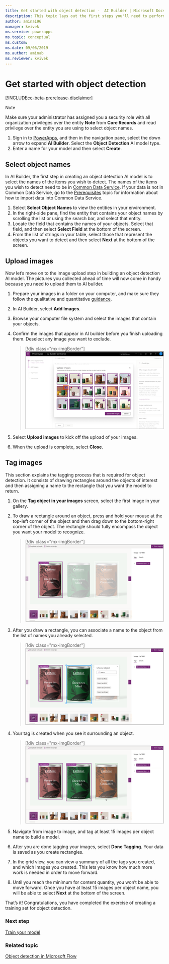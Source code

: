 ```yaml
---
title: Get started with object detection -  AI Builder | Microsoft Docs
description: This topic lays out the first steps you'll need to perform in building an object detection AI model. 
author: amina196
manager: kvivek
ms.service: powerapps
ms.topic: conceptual
ms.custom: 
ms.date: 09/06/2019
ms.author: aminab
ms.reviewer: kvivek
---
```


# Get started with object detection

[!INCLUDE[cc-beta-prerelease-disclaimer](./includes/cc-beta-prerelease-disclaimer.md)]

> [!NOTE]
> Make sure your administrator has assigned you a security role with all organization privileges over the entity **Note** from **Core Records** and read privilege over the entity you are using to select object names.

1. Sign in to [PowerApps](https://web.powerapps.com), and then in the navigation pane, select the down arrow to expand **AI Builder**. Select the **Object Detection** AI model type.
2. Enter a name for your model and then select **Create**.

## Select object names

In AI Builder, the first step in creating an object detection AI model is to select the names of the items you wish to detect. The names of the items you wish to detect need to be in [Common Data Service](/powerapps/maker/common-data-service/data-platform-intro). If your data is not in Common Data Service, go to the [Prerequisites](build-model.md#prerequisites) topic for information about how to import data into Common Data Service. 
1. Select **Select Object Names** to view the entities in your environment. 
2. In the right-side pane, find the entity that contains your object names by scrolling the list or using the search bar, and select that entity.
3. Locate the field that contains the names of your objects. Select that field, and then select **Select Field** at the bottom of the screen.
4. From the list of strings in your table, select those that represent the objects you want to detect and then select **Next** at the bottom of the screen.

## Upload images
Now let’s move on to the image upload step in building an object detection AI model. The pictures you collected ahead of time will now come in handy because you need to upload them to AI builder.

1. Prepare your images in a folder on your computer, and make sure they follow the qualitative and quantitative [guidance](collect-images.md).
1. In AI Builder, select **Add Images**.
1. Browse your computer file system and select the images that contain your objects.
1. Confirm the images that appear in AI builder before you finish uploading them. Deselect any image you want to exclude.

   > [!div class="mx-imgBorder"]
   > ![Select images screen](media/select-images.png "Select images screen")

1. Select **Upload images** to kick off the upload of your images.
1. When the upload is complete, select **Close**.

## Tag images

This section explains the tagging process that is required for object detection. It consists of drawing rectangles around the objects of interest and then assigning a name to the rectangle that you want the model to return.

1. On the **Tag object in your images** screen, select the first image in your gallery.
1. To draw a rectangle around an object, press and hold your mouse at the top-left corner of the object and then drag down to the bottom-right corner of the object. The rectangle should fully encompass the object you want your model to recognize.

   > [!div class="mx-imgBorder"]
   > ![Tag images screen](media/tag-images.png "Tag images screen")

1. After you draw a rectangle, you can associate a name to the object from the list of names you already selected.

   > [!div class="mx-imgBorder"]
   > ![Associate name screen](media/tag-image-associate-name.png "Associate name  screen")
 
1. Your tag is created when you see it surrounding an object.

   > [!div class="mx-imgBorder"]
   > ![Tag created screen](media/tag-created.png "Tag created screen")
 
1. Navigate from image to image, and tag at least 15 images per object name to build a model. 
1. After you are done tagging your images, select **Done Tagging**. Your data is saved as you create rectangles. 
1. In the grid view, you can view a summary of all the tags you created, and which images you created. This lets you know how much more work is needed in order to move forward.
1. Until you reach the minimum for content quantity, you won’t be able to move forward. Once you have at least 15 images per object name, you will be able to select **Next** at the bottom of the screen. 

That’s it! Congratulations, you have completed the exercise of creating a training set for object detection.

### Next step

[Train  your model](object-detection-train-model.md)

### Related topic

[Object detection in Microsoft Flow](object-detection-model-in-flow.md) 
